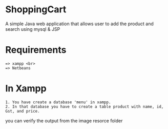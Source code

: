 # ShoppingCart
A simple Java web application that allows user to add the product and search using mysql &amp; JSP
# Requirements
    => xampp <br>
    => Netbeans
 # In Xampp
    1. You have create a database 'menu' in xampp.
    2. In that database you have to create a table product with name, id, Gst, and price.
  you can verify the output from the image resorce folder
    
 
